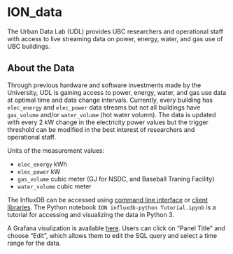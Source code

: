 # ION_data
The Urban Data Lab (UDL) provides UBC researchers and operational staff with access to live streaming data on power, energy, water, and gas use of UBC buildings.

## About the Data
Through previous hardware and software investments made by the University, UDL is gaining access to power, energy, water, and gas use data at optimal time and data change intervals. Currently, every building has `elec_energy` and `elec_power` data streams but not all buildings have `gas_volume` and/or `water_volume` (hot water volumn). The data is updated with every 2 kW change in the electricity power values but the trigger threshold can be modified in the best interest of researchers and operational staff.

Units of the measurement values: 
- `elec_energy` kWh
- `elec_power` kW
- `gas_volume` cubic meter (GJ for NSDC, and Baseball Traning Facility)
- `water_volume` cubic meter

The InfluxDB can be accessed using [command line interface](https://docs.influxdata.com/influxdb/v1.7/tools/shell/) or [client libraries](https://docs.influxdata.com/influxdb/v1.7/tools/api_client_libraries/). The Python notebook `ION influxdb-python Tutorial.ipynb` is a tutorial for accessing and visualizing the data in Python 3.

A Grafana visulization is available [here](https://udl.grafana.net/d/eDDp5YBZk/ion?orgId=1&from=1576705812170&to=1576878612170&panelId=2&fullscreen). Users can click on “Panel Title” and choose “Edit”, which allows them to edit the SQL query and select a time range for the data. 
